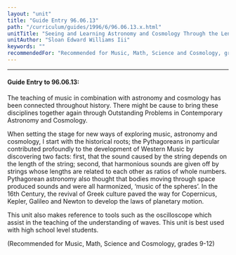 ```yaml
---
layout: "unit"
title: "Guide Entry 96.06.13"
path: "/curriculum/guides/1996/6/96.06.13.x.html"
unitTitle: "Seeing and Learning Astronomy and Cosmology Through the Lens of Music"
unitAuthor: "Sloan Edward Williams Iii"
keywords: ""
recommendedFor: "Recommended for Music, Math, Science and Cosmology, grades 9-12"
---
```

<body>
<hr/>
<h4>
Guide Entry to 96.06.13:
</h4>
The teaching of music in combination with astronomy and cosmology has been connected throughout history. There might be cause to bring these disciplines together again through Outstanding Problems in Contemporary Astronomy and Cosmology.
<p>
When setting the stage for new ways of exploring music, astronomy and cosmology, I start with the historical roots; the Pythagoreans in particular contributed profoundly to the development of Western Music by discovering two facts: first, that the sound caused by the string depends on the length of the string; second, that harmonious sounds are given off by strings whose lengths are related to each other as ratios of whole numbers. Pythagorean astronomy also thought that bodies moving through space produced sounds and were all harmonized, ‘music of the spheres’. In the 16th Century, the revival of Greek culture paved the way for Copernicus, Kepler, Galileo and Newton to develop the laws of planetary motion.
</p>
<p>
This unit also makes reference to tools such as the oscilloscope which assist in the teaching of the understanding of waves. This unit is best used with high school level students.
</p>
<p>
(Recommended for Music, Math, Science and Cosmology, grades 9-12)
</p>
</body>